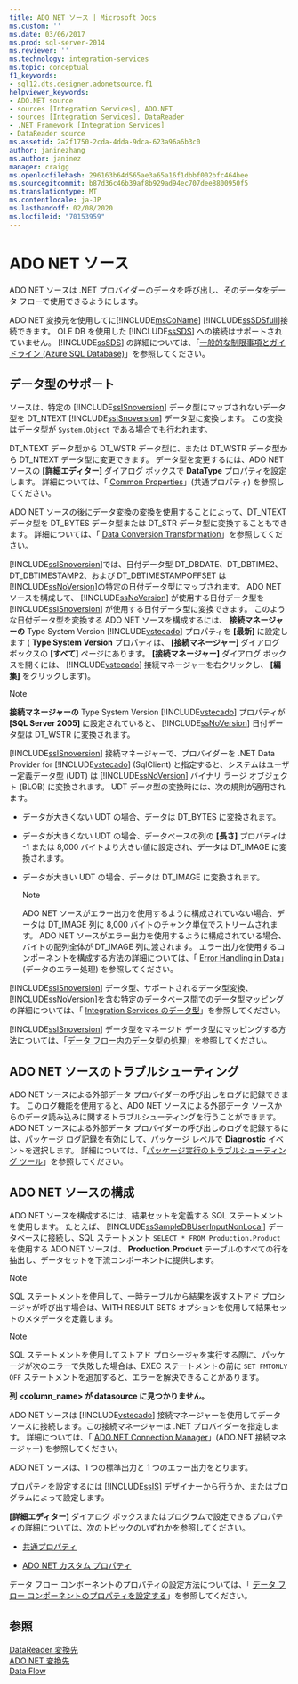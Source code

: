 ```yaml
---
title: ADO NET ソース | Microsoft Docs
ms.custom: ''
ms.date: 03/06/2017
ms.prod: sql-server-2014
ms.reviewer: ''
ms.technology: integration-services
ms.topic: conceptual
f1_keywords:
- sql12.dts.designer.adonetsource.f1
helpviewer_keywords:
- ADO.NET source
- sources [Integration Services], ADO.NET
- sources [Integration Services], DataReader
- .NET Framework [Integration Services]
- DataReader source
ms.assetid: 2a2f1750-2cda-4dda-9dca-623a96a6b3c0
author: janinezhang
ms.author: janinez
manager: craigg
ms.openlocfilehash: 296163b64d565ae3a65a16f1dbbf002bfc464bee
ms.sourcegitcommit: b87d36c46b39af8b929ad94ec707dee8800950f5
ms.translationtype: MT
ms.contentlocale: ja-JP
ms.lasthandoff: 02/08/2020
ms.locfileid: "70153959"
---
```

# <a name="ado-net-source"></a>ADO NET ソース
  ADO NET ソースは .NET プロバイダーのデータを呼び出し、そのデータをデータ フローで使用できるようにします。  
  
 ADO NET 変換元を使用してに[!INCLUDE[msCoName](../../includes/msconame-md.md)] [!INCLUDE[ssSDSfull](../../includes/sssdsfull-md.md)]接続できます。 OLE DB を使用した [!INCLUDE[ssSDS](../../includes/sssds-md.md)] への接続はサポートされていません。 
  [!INCLUDE[ssSDS](../../includes/sssds-md.md)] の詳細については、「[一般的な制限事項とガイドライン (Azure SQL Database)](https://go.microsoft.com/fwlink/?LinkId=248228)」を参照してください。  
  
## <a name="data-type-support"></a>データ型のサポート  
 ソースは、特定の [!INCLUDE[ssISnoversion](../../includes/ssisnoversion-md.md)] データ型にマップされないデータ型を DT_NTEXT [!INCLUDE[ssISnoversion](../../includes/ssisnoversion-md.md)] データ型に変換します。 この変換はデータ型が `System.Object` である場合でも行われます。  
  
 DT_NTEXT データ型から DT_WSTR データ型に、または DT_WSTR データ型から DT_NTEXT データ型に変更できます。 データ型を変更するには、ADO NET ソースの **[詳細エディター]** ダイアログ ボックスで **DataType** プロパティを設定します。 詳細については、「 [Common Properties](../common-properties.md)」(共通プロパティ) を参照してください。  
  
 ADO NET ソースの後にデータ変換の変換を使用することによって、DT_NTEXT データ型を DT_BYTES データ型または DT_STR データ型に変換することもできます。 詳細については、「 [Data Conversion Transformation](transformations/data-conversion-transformation.md)」を参照してください。  
  
 
  [!INCLUDE[ssISnoversion](../../includes/ssisnoversion-md.md)]では、日付データ型 DT_DBDATE、DT_DBTIME2、DT_DBTIMESTAMP2、および DT_DBTIMESTAMPOFFSET は [!INCLUDE[ssNoVersion](../../includes/ssnoversion-md.md)]の特定の日付データ型にマップされます。 ADO NET ソースを構成して、 [!INCLUDE[ssNoVersion](../../includes/ssnoversion-md.md)] が使用する日付データ型を [!INCLUDE[ssISnoversion](../../includes/ssisnoversion-md.md)] が使用する日付データ型に変換できます。 このような日付データ型を変換する ADO NET ソースを構成するには、 **接続マネージャーの** Type System Version [!INCLUDE[vstecado](../../includes/vstecado-md.md)] プロパティを **[最新]** に設定します ( **Type System Version** プロパティは、 **[接続マネージャー]** ダイアログ ボックスの **[すべて]** ページにあります。 
  **[接続マネージャー]** ダイアログ ボックスを開くには、 [!INCLUDE[vstecado](../../includes/vstecado-md.md)] 接続マネージャーを右クリックし、 **[編集]** をクリックします)。  
  
> [!NOTE]  
>  
  **接続マネージャーの** Type System Version [!INCLUDE[vstecado](../../includes/vstecado-md.md)] プロパティが **[SQL Server 2005]** に設定されていると、 [!INCLUDE[ssNoVersion](../../includes/ssnoversion-md.md)] 日付データ型は DT_WSTR に変換されます。  
  
 
  [!INCLUDE[ssISnoversion](../../includes/ssisnoversion-md.md)] 接続マネージャーで、プロバイダーを .NET Data Provider for [!INCLUDE[vstecado](../../includes/vstecado-md.md)] (SqlClient) と指定すると、システムはユーザー定義データ型 (UDT) は [!INCLUDE[ssNoVersion](../../includes/ssnoversion-md.md)] バイナリ ラージ オブジェクト (BLOB) に変換されます。 UDT データ型の変換時には、次の規則が適用されます。  
  
-   データが大きくない UDT の場合、データは DT_BYTES に変換されます。  
  
-   データが大きくない UDT の場合、データベースの列の **[長さ]** プロパティは -1 または 8,000 バイトより大きい値に設定され、データは DT_IMAGE に変換されます。  
  
-   データが大きい UDT の場合、データは DT_IMAGE に変換されます。  
  
    > [!NOTE]  
    >  ADO NET ソースがエラー出力を使用するように構成されていない場合、データは DT_IMAGE 列に 8,000 バイトのチャンク単位でストリームされます。 ADO NET ソースがエラー出力を使用するように構成されている場合、バイトの配列全体が DT_IMAGE 列に渡されます。 エラー出力を使用するコンポーネントを構成する方法の詳細については、「 [Error Handling in Data](error-handling-in-data.md)」(データのエラー処理) を参照してください。  
  
 
  [!INCLUDE[ssISnoversion](../../includes/ssisnoversion-md.md)] データ型、サポートされるデータ型変換、 [!INCLUDE[ssNoVersion](../../includes/ssnoversion-md.md)]を含む特定のデータベース間でのデータ型マッピングの詳細については、「 [Integration Services のデータ型](integration-services-data-types.md)」を参照してください。  
  
 
  [!INCLUDE[ssISnoversion](../../includes/ssisnoversion-md.md)] データ型をマネージド データ型にマッピングする方法については、「[データ フロー内のデータ型の処理](../extending-packages-custom-objects/data-flow/working-with-data-types-in-the-data-flow.md)」を参照してください。  
  
## <a name="ado-net-source-troubleshooting"></a>ADO NET ソースのトラブルシューティング  
 ADO NET ソースによる外部データ プロバイダーの呼び出しをログに記録できます。 このログ機能を使用すると、ADO NET ソースによる外部データ ソースからのデータ読み込みに関するトラブルシューティングを行うことができます。 ADO NET ソースによる外部データ プロバイダーの呼び出しのログを記録するには、パッケージ ログ記録を有効にして、パッケージ レベルで **Diagnostic** イベントを選択します。 詳細については、「[パッケージ実行のトラブルシューティング ツール](../troubleshooting/troubleshooting-tools-for-package-execution.md)」を参照してください。  
  
## <a name="ado-net-source-configuration"></a>ADO NET ソースの構成  
 ADO NET ソースを構成するには、結果セットを定義する SQL ステートメントを使用します。 たとえば、 [!INCLUDE[ssSampleDBUserInputNonLocal](../../includes/sssampledbuserinputnonlocal-md.md)] データベースに接続し、SQL ステートメント `SELECT * FROM Production.Product` を使用する ADO NET ソースは、 **Production.Product** テーブルのすべての行を抽出し、データセットを下流コンポーネントに提供します。  
  
> [!NOTE]  
>  SQL ステートメントを使用して、一時テーブルから結果を返すストアド プロシージャが呼び出す場合は、WITH RESULT SETS オプションを使用して結果セットのメタデータを定義します。  
  
> [!NOTE]  
>  SQL ステートメントを使用してストアド プロシージャを実行する際に、パッケージが次のエラーで失敗した場合は、EXEC ステートメントの前に `SET FMTONLY OFF` ステートメントを追加すると、エラーを解決できることがあります。  
>   
>  **列 <column_name> が datasource に見つかりません。**  
  
 ADO NET ソースは [!INCLUDE[vstecado](../../includes/vstecado-md.md)] 接続マネージャーを使用してデータ ソースに接続します。この接続マネージャーは .NET プロバイダーを指定します。 詳細については、「 [ADO.NET Connection Manager](../connection-manager/ado-net-connection-manager.md)」(ADO.NET 接続マネージャー) を参照してください。  
  
 ADO NET ソースは、1 つの標準出力と 1 つのエラー出力をとります。  
  
 プロパティを設定するには [!INCLUDE[ssIS](../../includes/ssis-md.md)] デザイナーから行うか、またはプログラムによって設定します。  
  
 
  **[詳細エディター]** ダイアログ ボックスまたはプログラムで設定できるプロパティの詳細については、次のトピックのいずれかを参照してください。  
  
-   [共通プロパティ](../common-properties.md)  
  
-   [ADO NET カスタム プロパティ](ado-net-custom-properties.md)  
  
 データ フロー コンポーネントのプロパティの設定方法については、「 [データ フロー コンポーネントのプロパティを設定する](set-the-properties-of-a-data-flow-component.md)」を参照してください。  
  
## <a name="see-also"></a>参照  
 [DataReader 変換先](datareader-destination.md)   
 [ADO NET 変換先](ado-net-destination.md)   
 [Data Flow](data-flow.md)  
  
  
